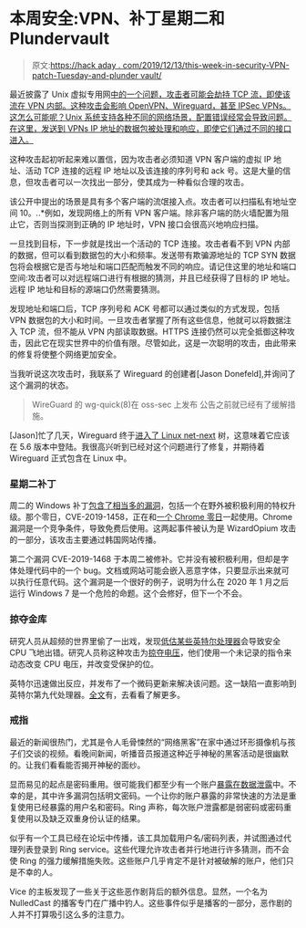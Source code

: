 # 本周安全:VPN、补丁星期二和 Plundervault

> 原文:[https://hack aday . com/2019/12/13/this-week-in-security-VPN-patch-Tuesday-and-plunder vault/](https://hackaday.com/2019/12/13/this-week-in-security-vpns-patch-tuesday-and-plundervault/)

最近披露了 Unix 虚拟专用网[中的一个问题，攻击者可能会劫持 TCP 流，即使该流在 VPN 内部。这种攻击会影响 OpenVPN、Wireguard，甚至 IPSec VPNs。这怎么可能呢？Unix 系统支持各种不同的网络场景，配置错误经常会导致问题。在这里，发送到 VPNs IP 地址的数据包被处理和响应，即使它们通过不同的接口进入。](https://seclists.org/oss-sec/2019/q4/122)

这种攻击起初听起来难以置信，因为攻击者必须知道 VPN 客户端的虚拟 IP 地址、活动 TCP 连接的远程 IP 地址以及该连接的序列号和 ack 号。这是大量的信息，但攻击者可以一次找出一部分，使其成为一种看似合理的攻击。

该公开中提出的场景是具有多个客户端的流氓接入点。攻击者可以扫描私有地址空间 10。*.*.*例如，发现网络上的所有 VPN 客户端。除非客户端的防火墙配置为阻止它，否则当探测到正确的 IP 地址时，VPN 接口会很高兴地响应扫描。

一旦找到目标，下一步就是找出一个活动的 TCP 连接。攻击者看不到 VPN 内部的数据，但可以看到数据包的大小和频率。发送带有欺骗源地址的 TCP SYN 数据包将会根据它是否与地址和端口匹配而触发不同的响应。请记住这里的地址和端口空间:攻击者可以对远程端口进行有根据的猜测，并且已经获得了目标的 IP 地址。远程 IP 地址和目标的源端口仍然需要猜测。

发现地址和端口后，TCP 序列号和 ACK 号都可以通过类似的方式发现，包括 VPN 数据包的大小和时间。一旦攻击者掌握了所有这些信息，他就可以将数据注入 TCP 流，但不能从 VPN 内部读取数据。HTTPS 连接仍然可以完全抵御这种攻击，因此它在现实世界中的价值有限。尽管如此，这是一次聪明的攻击，由此带来的修复将使整个网络更加安全。

当我听说这次攻击时，我联系了 Wireguard 的创建者[Jason Donefeld],并询问了这个漏洞的状态。

> WireGuard 的 wg-quick(8)在 oss-sec 上发布
> 公告之前就已经有了缓解措施。

[Jason]忙了几天，Wireguard 终于[进入了 Linux net-next](https://www.phoronix.com/scan.php?page=news_item&px=WireGuard-Net-Next-Lands) 树，这意味着它应该在 5.6 版本中登陆。我很高兴听到已经对这个问题进行了修复，并期待着 Wireguard 正式包含在 Linux 中。

### 星期二补丁

周二的 Windows 补丁[包含了相当多的漏洞](https://www.zdnet.com/article/microsoft-december-2019-patch-tuesday-plugs-windows-zero-day/)，包括一个在野外被积极利用的特权升级。那个零日，CVE-2019-1458，正在和[一个 Chrome 零日](https://securelist.com/windows-0-day-exploit-cve-2019-1458-used-in-operation-wizardopium/95432/)一起使用。Chrome 漏洞是一个竞争条件，导致免费后使用。这两起事件被认为是 WizardOpium 攻击的一部分，该攻击主要通过韩国网站传播。

第二个漏洞 CVE-2019-1468 于本周二被修补。它并没有被积极利用，但却是字体处理代码中的一个 bug。文档或网站可能会嵌入恶意字体，只要显示出来就可以执行任意代码。这个漏洞是一个很好的例子，说明为什么在 2020 年 1 月之后运行 Windows 7 是一个危险的命题。这个会修好，但下一个不会。

### 掠夺金库

研究人员从超频的世界里偷了一出戏，发现[低估某些英特尔处理器](https://arstechnica.com/information-technology/2019/12/scientists-pluck-crypto-keys-from-intels-sgx-by-tweaking-cpu-voltage/)会导致安全 CPU 飞地出错。研究人员称这种攻击为[掠夺电压](https://www.plundervolt.com/)，他们使用一个未记录的指令来动态改变 CPU 电压，并改变受保护的位。

英特尔迅速做出反应，并发布了一个微码更新来解决该问题。这一缺陷一直影响到英特尔第九代处理器。[全文](https://www.plundervolt.com/doc/plundervolt.pdf)有，去看看了解更多。

### 戒指

最近的新闻很热门，尤其是令人毛骨悚然的“网络黑客”在家中通过环形摄像机与孩子们交谈的视频。看晚间新闻，听播音员报道这种近乎神秘的黑客活动是很幽默的。让我们看看能否揭开神秘的面纱。

显而易见的起点是密码重用。很可能我们都至少有一个账户[暴露在数据泄露](https://haveibeenpwned.com/)中。不幸的是，其中许多漏洞包括明文密码。一个让你的账户暴露的非常快速的方法是重复使用已经暴露的用户名和密码。Ring 声称，每次账户泄露都是弱密码或密码重复使用以及缺乏双重身份认证的结果。

似乎有一个工具已经在论坛中传播，该工具加载用户名/密码列表，并试图通过代理列表登录到 Ring service。这些代理允许攻击者并行地进行许多猜测，而不会使 Ring 的强力缓解措施失败。这些账户几乎肯定不是针对被破解的账户，他们只是不幸的人。

Vice 的主板发现了一些关于这些恶作剧背后的额外信息。显然，一个名为 NulledCast 的播客专门在广播中钓人。这些事件似乎是播客的一部分，恶作剧的人并不打算吸引这么多的注意力。